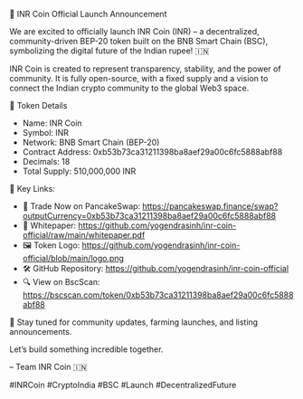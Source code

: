 🚀 INR Coin Official Launch Announcement

We are excited to officially launch INR Coin (INR) – a decentralized, community-driven BEP-20 token built on the BNB Smart Chain (BSC), symbolizing the digital future of the Indian rupee! 🇮🇳

INR Coin is created to represent transparency, stability, and the power of community. It is fully open-source, with a fixed supply and a vision to connect the Indian crypto community to the global Web3 space.

🎯 Token Details
- Name: INR Coin  
- Symbol: INR  
- Network: BNB Smart Chain (BEP-20)  
- Contract Address: 0xb53b73ca31211398ba8aef29a00c6fc5888abf88  
- Decimals: 18  
- Total Supply: 510,000,000 INR

🔗 Key Links:
- 💱 Trade Now on PancakeSwap: https://pancakeswap.finance/swap?outputCurrency=0xb53b73ca31211398ba8aef29a00c6fc5888abf88  
- 📘 Whitepaper: https://github.com/yogendrasinh/inr-coin-official/raw/main/whitepaper.pdf  
- 🖼️ Token Logo: https://github.com/yogendrasinh/inr-coin-official/blob/main/logo.png  
- 🛠️ GitHub Repository: https://github.com/yogendrasinh/inr-coin-official  
- 🔍 View on BscScan: https://bscscan.com/token/0xb53b73ca31211398ba8aef29a00c6fc5888abf88

💬 Stay tuned for community updates, farming launches, and listing announcements.

Let’s build something incredible together.

– Team INR Coin 🇮🇳

#INRCoin #CryptoIndia #BSC #Launch #DecentralizedFuture
